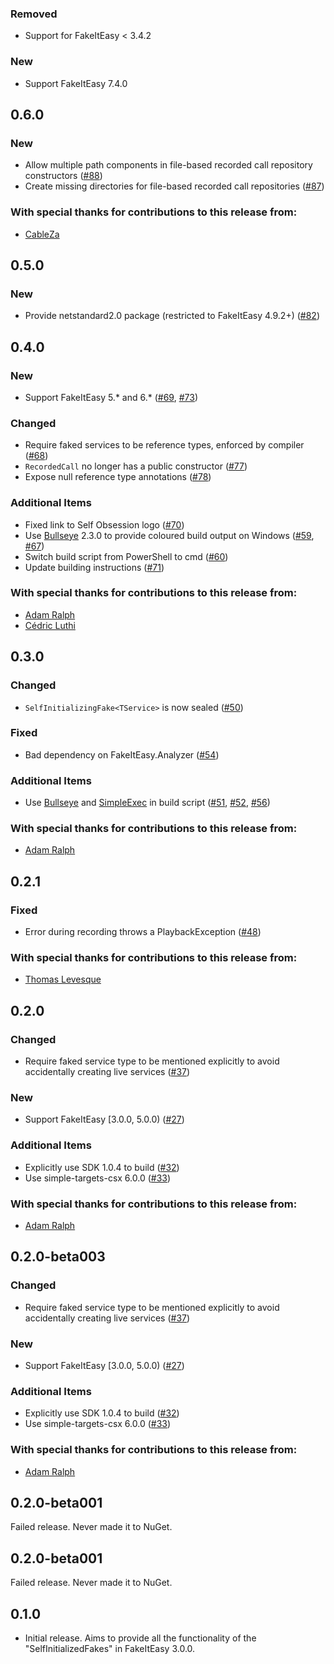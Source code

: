 ### Removed

- Support for FakeItEasy < 3.4.2

### New

- Support FakeItEasy 7.4.0

## 0.6.0

### New

- Allow multiple path components in file-based recorded call repository constructors ([#88](https://github.com/blairconrad/SelfInitializingFakes/pull/88))
- Create missing directories for file-based recorded call repositories ([#87](https://github.com/blairconrad/SelfInitializingFakes/pull/87))

### With special thanks for contributions to this release from:
- [CableZa](https://github.com/CableZa)

## 0.5.0

### New

- Provide netstandard2.0 package (restricted to FakeItEasy 4.9.2+)
  ([#82](https://github.com/blairconrad/SelfInitializingFakes/pull/82))

## 0.4.0

### New

- Support FakeItEasy 5.* and 6.*
  ([#69](https://github.com/blairconrad/SelfInitializingFakes/pull/69), [#73](https://github.com/blairconrad/SelfInitializingFakes/pull/73))

### Changed

- Require faked services to be reference types, enforced by compiler
  ([#68](https://github.com/blairconrad/SelfInitializingFakes/pull/68))
- `RecordedCall` no longer has a public constructor ([#77](https://github.com/blairconrad/SelfInitializingFakes/pull/77))
- Expose null reference type annotations ([#78](https://github.com/blairconrad/SelfInitializingFakes/pull/78))

### Additional Items

- Fixed link to Self Obsession logo ([#70](https://github.com/blairconrad/SelfInitializingFakes/pull/70))
- Use [Bullseye](https://github.com/adamralph/bullseye) 2.3.0 to provide coloured build output on Windows ([#59](https://github.com/blairconrad/SelfInitializingFakes/pull/59), [#67](https://github.com/blairconrad/SelfInitializingFakes/pull/67))
- Switch build script from PowerShell to cmd ([#60](https://github.com/blairconrad/SelfInitializingFakes/pull/60))
- Update building instructions ([#71](https://github.com/blairconrad/SelfInitializingFakes/pull/71))

### With special thanks for contributions to this release from:
- [Adam Ralph](https://github.com/adamralph)
- [Cédric Luthi](https://github.com/0xced)

## 0.3.0

### Changed
- `SelfInitializingFake<TService>` is now sealed ([#50](https://github.com/blairconrad/SelfInitializingFakes/pull/50))

### Fixed
- Bad dependency on  FakeItEasy.Analyzer ([#54](https://github.com/blairconrad/SelfInitializingFakes/pull/54))

### Additional Items
- Use [Bullseye](https://github.com/adamralph/bullseye) and [SimpleExec](https://github.com/adamralph/simple-exec) in build script
  ([#51](https://github.com/blairconrad/SelfInitializingFakes/pull/51),
   [#52](https://github.com/blairconrad/SelfInitializingFakes/pull/52),
   [#56](https://github.com/blairconrad/SelfInitializingFakes/pull/56))

### With special thanks for contributions to this release from:
- [Adam Ralph](https://github.com/adamralph)

## 0.2.1

### Fixed

- Error during recording throws a PlaybackException ([#48](https://github.com/blairconrad/SelfInitializingFakes/issues/48))

### With special thanks for contributions to this release from:
- [Thomas Levesque](https://github.com/thomaslevesque)

## 0.2.0

### Changed
- Require faked service type to be mentioned explicitly to avoid accidentally creating live services ([#37](https://github.com/blairconrad/SelfInitializingFakes/issues/37))

### New
- Support FakeItEasy [3.0.0, 5.0.0) ([#27](https://github.com/blairconrad/SelfInitializingFakes/issues/27))

### Additional Items
- Explicitly use SDK 1.0.4 to build ([#32](https://github.com/blairconrad/SelfInitializingFakes/issues/32))
- Use simple-targets-csx 6.0.0 ([#33](https://github.com/blairconrad/SelfInitializingFakes/issues/33))

### With special thanks for contributions to this release from:
- [Adam Ralph](https://github.com/adamralph)

## 0.2.0-beta003

### Changed
- Require faked service type to be mentioned explicitly to avoid accidentally creating live services ([#37](https://github.com/blairconrad/SelfInitializingFakes/issues/37))

### New
- Support FakeItEasy [3.0.0, 5.0.0) ([#27](https://github.com/blairconrad/SelfInitializingFakes/issues/27))

### Additional Items
- Explicitly use SDK 1.0.4 to build ([#32](https://github.com/blairconrad/SelfInitializingFakes/issues/32))
- Use simple-targets-csx 6.0.0 ([#33](https://github.com/blairconrad/SelfInitializingFakes/issues/33))

### With special thanks for contributions to this release from:
- [Adam Ralph](https://github.com/adamralph)

## 0.2.0-beta001

Failed release. Never made it to NuGet.

## 0.2.0-beta001

Failed release. Never made it to NuGet.

## 0.1.0

- Initial release. Aims to provide all the functionality of the "SelfInitializedFakes" in FakeItEasy 3.0.0.
